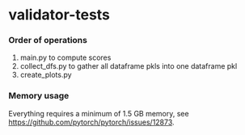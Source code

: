 # validator-tests


### Order of operations

1. main.py to compute scores
2. collect_dfs.py to gather all dataframe pkls into one dataframe pkl
3. create_plots.py




### Memory usage

Everything requires a minimum of 1.5 GB memory, see https://github.com/pytorch/pytorch/issues/12873.